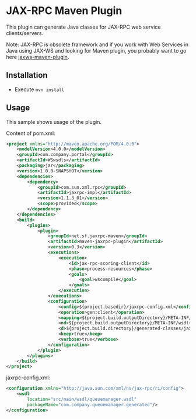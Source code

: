 #  JAX-RPC Maven Plugin

This plugin can generate Java classes for JAX-RPC web service clients/servers.

Note: JAX-RPC is obsolete framework and if you work with Web Services in Java using JAX-WS and looking for Maven plugin,
you probably want to go here [jaxws-maven-plugin](http://www.mojohaus.org/jaxws-maven-plugin/).
 

## Installation

* Execute `mvn install`

## Usage

This sample shows usage of the plugin.

Content of pom.xml:

```xml
<project xmlns="http://maven.apache.org/POM/4.0.0">
	<modelVersion>4.0.0</modelVersion>
	<groupId>com.company.portal</groupId>
	<artifactId>WSwsdls</artifactId>
	<packaging>jar</packaging>
	<version>1.0.0-SNAPSHOT</version>
	<dependencies>
		<dependency>
			<groupId>com.sun.xml.rpc</groupId>
			<artifactId>jaxrpc-impl</artifactId>
			<version>1.1.3_01</version>
			<scope>provided</scope>
		</dependency>
	</dependencies>
	<build>
		<plugins>
			<plugin>
				<groupId>net.sf.jaxrpc-maven</groupId>
				<artifactId>maven-jaxrpc-plugin</artifactId>
				<version>0.3</version>
				<executions>
					<execution>
						<id>jax-rpc-scoring-client</id>
						<phase>process-resources</phase>
						<goals>
							<goal>wscompile</goal>
						</goals>
					</execution>
				</executions>
				<configuration>
					<config>${project.basedir}/jaxrpc-config.xml</config>
					<operation>gen:client</operation>
					<mapping>${project.build.outputDirectory}/META-INF/jaxrpc-mapping.xml</mapping>
					<nd>${project.build.outputDirectory}/META-INF/wsdl</nd>
					<d>${project.build.directory}/generated-classes/jaxrpc</d>
					<keep>true</keep>
					<verbose>true</verbose>
				</configuration>
			</plugin>
		</plugins>
	</build>
</project>
```

jaxrpc-config.xml:

```xml
<configuration xmlns="http://java.sun.com/xml/ns/jax-rpc/ri/config">
	<wsdl 
		location="src/main/wsdl/queuemanager.wsdl"
		packageName="com.company.queuemanager.generated"/>
</configuration>
```

